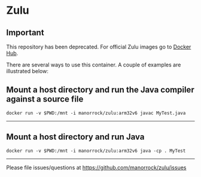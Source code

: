 # Zulu

## Important

This repository has been deprecated. For official Zulu images go to 
[Docker Hub](https://hub.docker.com/u/azul).

There are several ways to use this container. A couple of examples are illustrated below:

## Mount a host directory and run the Java compiler against a source file

    docker run -v $PWD:/mnt -i manorrock/zulu:arm32v6 javac MyTest.java
----

## Mount a host directory and run Java

    docker run -v $PWD:/mnt -i manorrock/zulu:arm32v6 java -cp . MyTest

---
Please file issues/questions at https://github.com/manorrock/zulu/issues
